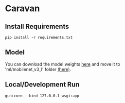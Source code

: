 # Caravan

## Install Requirements

````console
pip install -r requirements.txt
````

## Model

You can download the model weights [here](https://github.com/hfsykr/cars-classification/blob/main/output/mobilenet_v3_l/weights.pt) and move it to 'ml/mobilenet_v3_l' folder [(here)](ml/mobilenet_v3_l).

## Local/Development Run

````console
gunicorn --bind 127.0.0.1 wsgi:app
````